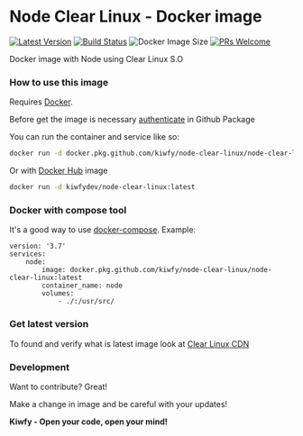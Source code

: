 # Node Clear Linux - Docker image

[![Latest Version](https://img.shields.io/github/v/release/kiwfy/node-clear-linux.svg?style=flat-square)](https://github.com/kiwfy/node-clear-linux/releases)
[![Build Status](https://img.shields.io/github/workflow/status/kiwfy/node-clear-linux/CI?label=ci%20build&style=flat-square)](https://github.com/kiwfy/node-clear-linux/actions?query=workflow%3ACI)
![Docker Image Size](https://img.shields.io/docker/image-size/kiwfydev/node-clear-linux/latest)
[![PRs Welcome](https://img.shields.io/badge/PRs-welcome-brightgreen.svg?style=flat-square)](http://makeapullrequest.com)

Docker image with Node using Clear Linux S.O

### How to use this image

Requires [Docker](https://www.docker.com/get-started).

Before get the image is necessary [authenticate](https://docs.github.com/pt/packages/using-github-packages-with-your-projects-ecosystem/configuring-docker-for-use-with-github-packages) in Github Package

You can run the container and service like so:

```sh
docker run -d docker.pkg.github.com/kiwfy/node-clear-linux/node-clear-linux:latest
```

Or with [Docker Hub](https://hub.docker.com/r/kiwfydev/node-clear-linux) image

```sh
docker run -d kiwfydev/node-clear-linux:latest
```

### Docker with compose tool

It's a good way to use [docker-compose](https://docs.docker.com/compose/). Example:

```
version: '3.7'
services:
    node:
        image: docker.pkg.github.com/kiwfy/node-clear-linux/node-clear-linux:latest
        container_name: node
        volumes:
            - ./:/usr/src/
```

### Get latest version

To found and verify what is latest image look at [Clear Linux CDN](https://cdn.download.clearlinux.org/latest)

### Development

Want to contribute? Great!

Make a change in image and be careful with your updates!

**Kiwfy - Open your code, open your mind!**
